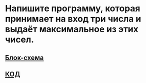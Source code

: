 # Напишите программу, которая принимает на вход три числа и выдаёт максимальное из этих чисел.

## [Блок-схема](diagram2.drawio.png)

## [КОД](Program.cs)


